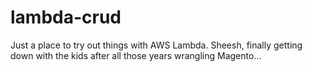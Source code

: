 # lambda-crud

Just a place to try out things with AWS Lambda.  Sheesh, finally getting down with the kids after all those years wrangling Magento...
